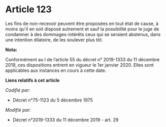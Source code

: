 # Article 123

Les fins de non-recevoir peuvent être proposées en tout état de cause, à moins qu'il en soit disposé autrement et sauf la
possibilité pour le juge de condamner à des dommages-intérêts ceux qui se seraient abstenus, dans une intention dilatoire, de
les soulever plus tôt.

**Nota:**

Conformément au I de l’article 55 du décret n° 2019-1333 du 11 décembre 2019, ces dispositions entrent en vigueur le 1er
janvier 2020. Elles sont applicables aux instances en cours à cette date.

**Liens relatifs à cet article**

_Codifié par_:

  - Décret n°75-1123 du 5 décembre 1975

_Modifié par_:

  - Décret n°2019-1333 du 11 décembre 2019 - art. 29
